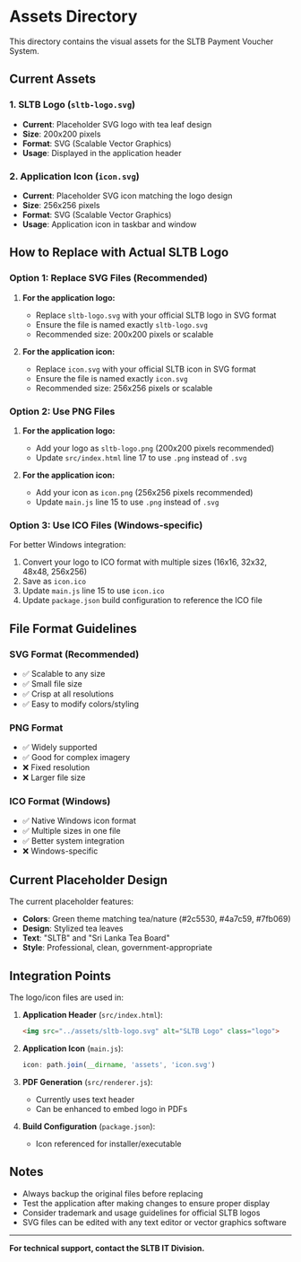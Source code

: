 # Assets Directory

This directory contains the visual assets for the SLTB Payment Voucher System.

## Current Assets

### 1. SLTB Logo (`sltb-logo.svg`)
- **Current**: Placeholder SVG logo with tea leaf design
- **Size**: 200x200 pixels
- **Format**: SVG (Scalable Vector Graphics)
- **Usage**: Displayed in the application header

### 2. Application Icon (`icon.svg`)
- **Current**: Placeholder SVG icon matching the logo design  
- **Size**: 256x256 pixels
- **Format**: SVG (Scalable Vector Graphics)
- **Usage**: Application icon in taskbar and window

## How to Replace with Actual SLTB Logo

### Option 1: Replace SVG Files (Recommended)
1. **For the application logo:**
   - Replace `sltb-logo.svg` with your official SLTB logo in SVG format
   - Ensure the file is named exactly `sltb-logo.svg`
   - Recommended size: 200x200 pixels or scalable

2. **For the application icon:**
   - Replace `icon.svg` with your official SLTB icon in SVG format
   - Ensure the file is named exactly `icon.svg`
   - Recommended size: 256x256 pixels or scalable

### Option 2: Use PNG Files
1. **For the application logo:**
   - Add your logo as `sltb-logo.png` (200x200 pixels recommended)
   - Update `src/index.html` line 17 to use `.png` instead of `.svg`

2. **For the application icon:**
   - Add your icon as `icon.png` (256x256 pixels recommended)
   - Update `main.js` line 15 to use `.png` instead of `.svg`

### Option 3: Use ICO Files (Windows-specific)
For better Windows integration:
1. Convert your logo to ICO format with multiple sizes (16x16, 32x32, 48x48, 256x256)
2. Save as `icon.ico`
3. Update `main.js` line 15 to use `icon.ico`
4. Update `package.json` build configuration to reference the ICO file

## File Format Guidelines

### SVG Format (Recommended)
- ✅ Scalable to any size
- ✅ Small file size  
- ✅ Crisp at all resolutions
- ✅ Easy to modify colors/styling

### PNG Format
- ✅ Widely supported
- ✅ Good for complex imagery
- ❌ Fixed resolution
- ❌ Larger file size

### ICO Format (Windows)
- ✅ Native Windows icon format
- ✅ Multiple sizes in one file
- ✅ Better system integration
- ❌ Windows-specific

## Current Placeholder Design

The current placeholder features:
- **Colors**: Green theme matching tea/nature (#2c5530, #4a7c59, #7fb069)
- **Design**: Stylized tea leaves
- **Text**: "SLTB" and "Sri Lanka Tea Board"
- **Style**: Professional, clean, government-appropriate

## Integration Points

The logo/icon files are used in:

1. **Application Header** (`src/index.html`):
   ```html
   <img src="../assets/sltb-logo.svg" alt="SLTB Logo" class="logo">
   ```

2. **Application Icon** (`main.js`):
   ```javascript
   icon: path.join(__dirname, 'assets', 'icon.svg')
   ```

3. **PDF Generation** (`src/renderer.js`):
   - Currently uses text header
   - Can be enhanced to embed logo in PDFs

4. **Build Configuration** (`package.json`):
   - Icon referenced for installer/executable

## Notes

- Always backup the original files before replacing
- Test the application after making changes to ensure proper display
- Consider trademark and usage guidelines for official SLTB logos
- SVG files can be edited with any text editor or vector graphics software

---

**For technical support, contact the SLTB IT Division.**